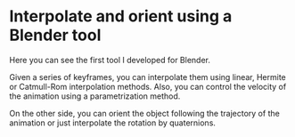 # Interpolate and orient using a Blender tool

<p> Here you can see the first tool I developed for Blender. </p>

Given a series of keyframes, you can interpolate them using linear, Hermite or Catmull-Rom interpolation methods.
Also, you can control the velocity of the animation using a parametrization method.

On the other side, you can orient the object following the trajectory of the animation or just interpolate the rotation by quaternions.